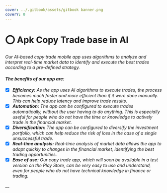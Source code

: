 ```yaml
---
cover: ../.gitbook/assets/gitbook banner.png
coverY: 0
---
```


# ⭕ Apk Copy Trade base in AI

_Our AI-based copy trade mobile app uses algorithms to analyze and interpret real-time market data to identify and execute the best trades according to a pre-defined strategy._

#### _The benefits of our app are:_

* [x] _**Efficiency:** As the app uses AI algorithms to execute trades, the process becomes much faster and more efficient than if it were done manually. This can help reduce latency and improve trade results._
* [x] _**Automation:** The app can be configured to execute trades automatically, without the user having to do anything. This is especially useful for people who do not have the time or knowledge to actively trade in the financial market._
* [x] _**Diversification:** The app can be configured to diversify the investment portfolio, which can help reduce the risk of loss in the case of a single unsuccessful trade._
* [x] _**Real-time analysis:** Real-time analysis of market data allows the app to adapt quickly to changes in the financial market, identifying the best trading opportunities._
* [x] _**Ease of use:** Our copy trade app, which will soon be available in a test version on the Play Store, can be very easy to use and understand, even for people who do not have technical knowledge in finance or trading._

__
